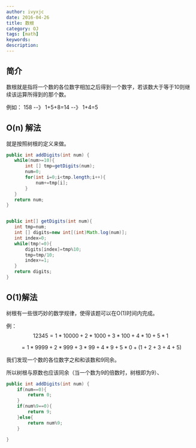```yaml
---
author: ivyxjc
date: 2016-04-26
title: 数根
category: OJ
tags: [math]
keywords:
description:
---
```


## 简介

数根就是指将一个数的各位数字相加之后得到一个数字，若该数大于等于10则继续该运算所得到的那个数。

例如：
158 --》 1+5+8=14 --》 1+4=5


## O(n) 解法

就是按照树根的定义来做。

```java
public int addDigits(int num) {
   while(num>=10){
       int [] tmp=getDigits(num);
       num=0;
       for(int i=0;i<tmp.length;i++){
           num+=tmp[i];
       }
   }
   return num;
}


public int[] getDigits(int num){
   int tmp=num;
   int [] digits=new int[(int)Math.log(num)];
   int index=0;
   while(tmp!=0){
       digits[index]=tmp%10;
       tmp=tmp/10;
       index+=1;
   }
   return digits;
}
```

## O(1)解法

树根有一些很巧妙的数学规律，使得该题可以在O(1)时间内完成。

例：
$$12345=1*10000+2*1000+3*100+4*10+5*1$$

$$ =1*9999+2*999+3*99+4*9+5*0+(1+2+3+4+5)$$

我们发现一个数的各位数字之和和该数和9同余。

所以树根与原数也应该同余（当一个数为9的倍数时，树根即为9）、

```java
public int addDigits(int num) {
    if(num==0){
        return 0;
    }
    if(num%9==0){
        return 9;
    }else{
        return num%9;
    }

}
```
